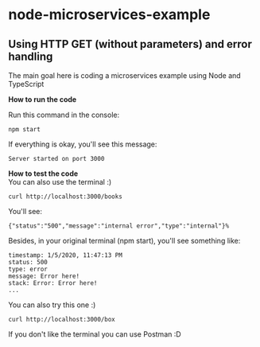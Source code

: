 # node-microservices-example
Using HTTP GET (without parameters) and error handling
---
The main goal here is coding a microservices example using Node and TypeScript

**How to run the code** </br>

Run this command in the console:
```
npm start
```
If everything is okay, you'll see this message:
```
Server started on port 3000
````

**How to test the code** </br>
You can also use the terminal :)

```
curl http://localhost:3000/books
```

You'll see:
```
{"status":"500","message":"internal error","type":"internal"}%
```

Besides, in your original terminal (npm start), you'll see something like:
```
timestamp: 1/5/2020, 11:47:13 PM
status: 500
type: error
message: Error here!
stack: Error: Error here!
...
```

You can also try this one :)
```
curl http://localhost:3000/box
```

If you don't like the terminal you can use Postman :D